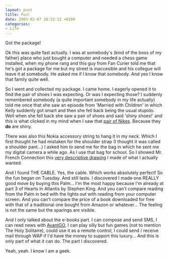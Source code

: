 ```yaml
---
layout: post
title: Fun!
date: 2003-02-07 20:52:12 +0100
categories:
- Life
---
```

Got the package!

Ok this was quite fast actually. I was at somebody's (kind of the boss of my father) place who just bought a computer and needed a chess game installed, when my phone rang and this guy from Fan Curier told me that he's got a package for me but my street is inaccesible and his collegue will leave it at somebody. He asked me if I know that somebody. And yes I know that family quite well.

So I went and collected my package. I came home. I eagerly opened it to find the pair of shoes I was expecting. Or was I expecting those? I suddenly remembered somebody (a quite important somebody in my life actually) told me once that she saw an episode from 'Married with Children' in which Kelly suddenly got smart and then she fell back being the usual stupido. Well when she fell back she saw a pair of shoes and said 'shiny shoes!' and this is what clicked in my mind when I saw that <a href="http://www.rusiczki.net/blog/blogpics/shiny_shoes.php" onclick="window.open('http://www.rusiczki.net/blog/blogpics/shiny_shoes.php','popup','width=640,height=480,scrollbars=no,resizable=no,toolbar=no,directories=no,location=no,menubar=no,status=no,left=0,top=0'); return false">pair of Nikes</a>. Because they <b>do</b> are shiny.

There was also this Nokia accessory string to hang it in my neck. Which I first thought he had mistaken for the shoulder strap (I thought it was called a shoulder pant...) I asked him to send me for the bag in which he sent me my digital camera a while ago. As I use that bag for school. So I showed Mr. French Connection this <a href="http://www.rusiczki.net/blog/blogpics/shoulder_strap.php" onclick="window.open('http://www.rusiczki.net/blog/blogpics/shoulder_strap.php','popup','width=300,height=300,scrollbars=no,resizable=no,toolbar=no,directories=no,location=no,menubar=no,status=no,left=0,top=0'); return false">very descriptive drawing</a> I made of what I actually wanted.

And I found THE CABLE. Yes, the cable. Which works absolutely perfect! So the fun began on Tuesday. And still lasts. I discovered I made one REALLY good move by buying this Palm... I'm the most happy because I'm already at part 3 of Hearts In Atlantis by Stephen King. And you can't compare reading from the Palm in bed with the lights out with reading from your computer screen. And you can't compare the price of a book downloaded for free with that of a traditional one bought from Amazon or whatever... The feeling is not the same but the sparings are visible.

And I only talked about the e-books part. I can compose and send SMS, I can read news with <a href="http://www.avantgo.com" title="Great FREE Service!">AvantGO</a>, I can play silly but fun games (not to mention The Holy Solitaire), could use it as a remote control, I could send / receive mail through WAP if I'd have the money to support this luxury... And this is only part of what it can do. The part I discovered.

Yeah, yeah. I know I am a geek.

